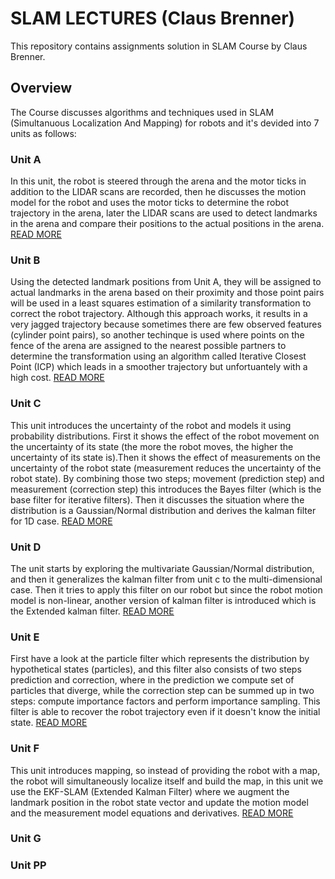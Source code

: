 # SLAM LECTURES (Claus Brenner)
This repository contains assignments solution in SLAM Course by Claus Brenner.

## Overview
The Course discusses algorithms and techniques used in SLAM (Simultanuous Localization And Mapping) for robots and it's devided into 7 units as follows:

### Unit A

In this unit, the robot is steered through the arena and the motor ticks in addition to the LIDAR scans are recorded, then he discusses the motion model for the robot and uses the motor ticks to determine the robot trajectory in the arena, later the LIDAR scans are used to detect landmarks in the arena and compare their positions to the actual positions in the arena. [READ MORE](./Unit_A/README.md)

### Unit B

Using the detected landmark positions from Unit A, they will be assigned to actual landmarks in the arena based on their proximity and those point pairs will be used in a least squares estimation of a similarity transformation to correct the robot trajectory. Although this approach works, it results in a very jagged trajectory because sometimes there are few observed features (cylinder point pairs), so another techinque is used where points on the fence of the arena are assigned to the nearest possible partners to determine the transformation using an algorithm called Iterative Closest Point (ICP) which leads in a smoother trajectory but unfortuantely with a high cost. [READ MORE](./Unit_B/README.md)

### Unit C

This unit introduces the uncertainty of the robot and models it using probability distributions. First it shows the effect of the robot movement on the uncertainty of its state (the more the robot moves, the higher the uncertainty of its state is).Then it shows the effect of measurements on the uncertainty of the robot state (measurement reduces the uncertainty of the robot state). By combining those two steps; movement (prediction step) and measurement (correction step) this introduces the Bayes filter (which is the base filter for iterative filters). Then it discusses the situation where the distribution is a Gaussian/Normal distribution and derives the kalman filter for 1D case. [READ MORE](./Unit_C/README.md)

### Unit D

The unit starts by exploring the multivariate Gaussian/Normal distribution, and then it generalizes the kalman filter from unit c to the multi-dimensional case. Then it tries to apply this filter on our robot but since the robot motion model is non-linear, another version of kalman filter is introduced which is the Extended kalman filter. [READ MORE](./Unit_D/README.md)

### Unit E

First have a look at the particle filter which represents the distribution by hypothetical states (particles), and this filter also consists of two steps prediction and correction, where in the prediction we compute set of particles that diverge, while the correction step can be summed up in two steps: compute importance factors and perform importance sampling. This filter is able to recover the robot trajectory even if it doesn't know the initial state. [READ MORE](./Unit_E/README.md)

### Unit F

This unit introduces mapping, so instead of providing the robot with a map, the robot will simultaneously localize itself and build the map, in this unit we use the EKF-SLAM (Extended Kalman Filter) where we augment the landmark position in the robot state vector and update the motion model and the measurement model equations and derivatives. [READ MORE](./Unit_F/README.md)
### Unit G

### Unit PP